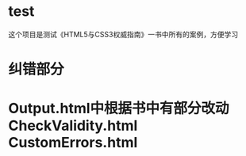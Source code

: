 # test
这个项目是测试《HTML5与CSS3权威指南》一书中所有的案例，方便学习

<h1>纠错部分<h1>

Output.html中根据书中有部分改动
CheckValidity.html	
CustomErrors.html	
